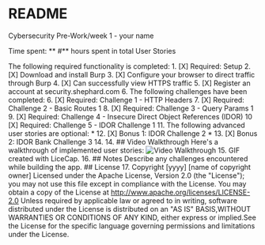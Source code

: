 # README 
Cybersecurity Pre-Work/week 1 - your name

Time spent: ** #** hours spent in total
User Stories

The following required functionality is completed: 1. [X] Required: Setup
2. [X] Download and install Burp 3. [X] Configure your browser to direct traffic through Burp
4. [X] Can successfully view HTTPS traffic
5. [X] Register an account at security.shephard.com 6. The following challenges have been completed: 6. [X] Required: Challenge 1 - HTTP Headers 7. [X] Required: Challenge 2 - Basic Routes 1 8. [X] Required: Challenge 3 - Query Params 1 9. [X] Required: Challenge 4 - Insecure Direct Object References (IDOR) 10 [X] Required: Challenge 5 - IDOR Challenge 1
11. The following advanced user stories are optional: * 12. [X] Bonus 1: IDOR Challenge 2 * 13. [X] Bonus 2: IDOR Bank Challenge 3 14. 14. ## Video Walkthrough Here's a walkthrough of implemented user stories: <img src='http://i.imgur.com/link/to/your/gif/file.gif' title='Video Walkthrough' width='' alt='Video Walkthrough' /> 15. GIF created with LiceCap. 16. ## Notes Describe any challenges encountered while building the app. ## License
17. Copyright [yyyy] [name of copyright owner] Licensed under the Apache License, Version 2.0 (the "License"); you may not use this file except in compliance with the License. You may obtain a copy of the License at http://www.apache.org/licenses/LICENSE-2.0 Unless required by applicable law or agreed to in writing, software distributed under the License is distributed on an "AS IS" BASIS,WITHOUT WARRANTIES OR CONDITIONS OF ANY KIND, either express or implied.See the License for the specific language governing permissions and limitations under the License.
